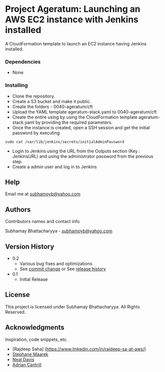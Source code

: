 # Project Ageratum: Launching an AWS EC2 instance with Jenkins installed

A CloudFormation template to launch an EC2 instance having Jenkins installed.


### Dependencies

* None

### Installing

* Clone the repository.
* Create a S3 bucket and make it public.
* Create the folders - 0040-ageratum/cft
* Upload the YAML template ageratum-stack.yaml to 0040-ageratum/cft
* Create the entire using by using the CloudFormation template ageratum-stack.yaml by providing the required parameters.
* Once the instance is created, open a SSH session and get the initial password by executing 
```
sudo cat /var/lib/jenkins/secrets/initialAdminPassword
```
* Login to Jenkins using the URL from the Outputs section  (Key : JenkinsURL) and using the administrator password from the previous step.
* Create a admin user and log in to Jenkins


## Help

Email me at subhamoyb@yahoo.com


## Authors

Contributors names and contact info

Subhamay Bhattacharyya  - [subhamoyb@yahoo.com](https://subhamay.blog)

## Version History

* 0.2
    * Various bug fixes and optimizations
    * See [commit change]() or See [release history]()
* 0.1
    * Initial Release

## License

This project is licensed under Subhamay Bhattacharyya. All Rights Reserved.

## Acknowledgments

Inspiration, code snippets, etc.
* [Rajdeep Saha] (https://www.linkedin.com/in/rajdeep-sa-at-aws/)
* [Stephane Maarek](https://www.linkedin.com/in/stephanemaarek/)
* [Neal Davis](https://www.linkedin.com/in/nealkdavis/)
* [Adrian Cantrill](https://www.linkedin.com/in/adriancantrill/)

